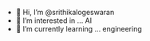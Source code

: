 - 👋 Hi, I’m @srithikalogeswaran
- 👀 I’m interested in ... AI
- 🌱 I’m currently learning ... engineering
<!---
srithikalogeswaran/srithikalogeswaran is a ✨ special ✨ repository because its `README.md` (this file) appears on your GitHub profile.
You can click the Preview link to take a look at your changes.
--->
